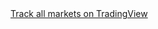 <!-- TradingView Widget BEGIN -->
<div class="tradingview-widget-container">
  <div class="tradingview-widget-container__widget"></div>
  <div class="tradingview-widget-copyright"><a href="https://www.tradingview.com/" rel="noopener nofollow" target="_blank"><span class="blue-text">Track all markets on TradingView</span></a></div>
  <script type="text/javascript" src="https://s3.tradingview.com/external-embedding/embed-widget-stock-heatmap.js" async>
  {
  "exchanges": [],
  "dataSource": "SPX500",
  "grouping": "sector",
  "blockSize": "market_cap_basic",
  "blockColor": "change",
  "locale": "en",
  "symbolUrl": "",
  "colorTheme": "light",
  "hasTopBar": false,
  "isDataSetEnabled": false,
  "isZoomEnabled": true,
  "hasSymbolTooltip": true,
  "isMonoSize": false,
  "width": "100%",
  "height": "100%"
}
  </script>
</div>
<!-- TradingView Widget END -->
